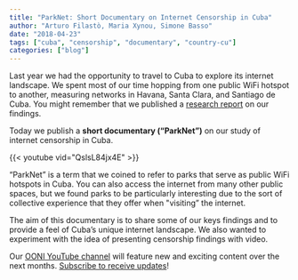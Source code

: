 ```yaml
---
title: "ParkNet: Short Documentary on Internet Censorship in Cuba"
author: "Arturo Filastò, Maria Xynou, Simone Basso"
date: "2018-04-23"
tags: ["cuba", "censorship", "documentary", "country-cu"]
categories: ["blog"]
---
```


Last year we had the opportunity to travel to Cuba to explore its internet
landscape. We spent most of our time hopping from one public WiFi hotspot to
another, measuring networks in Havana, Santa Clara, and Santiago de Cuba. You
might remember that we published a [research report](https://ooni.torproject.org/post/cuba-internet-censorship-2017/) on our findings.

Today we publish a **short documentary (“ParkNet”)** on our study of internet
censorship in Cuba.

{{< youtube vid="QslsL84jx4E" >}}

“ParkNet” is a term that we coined to refer to parks that serve as public WiFi
hotspots in Cuba. You can also access the internet from many other public
spaces, but we found parks to be particularly interesting due to the sort of
collective experience that they offer when "visiting” the internet.

The aim of this documentary is to share some of our keys findings and to provide
a feel of Cuba’s unique internet landscape. We also wanted to experiment with
the idea of presenting censorship findings with video.

Our [OONI YouTube channel](https://www.youtube.com/channel/UCQhDgj9wBf4_w5bWFvLlq-w) will feature new and exciting content over the next months. [Subscribe to receive updates](https://www.youtube.com/channel/UCQhDgj9wBf4_w5bWFvLlq-w?sub_confirmation=1)!
